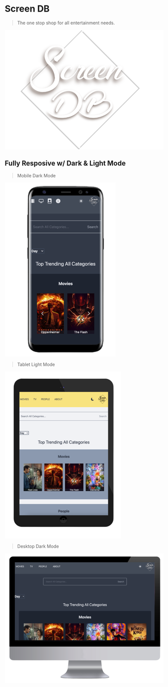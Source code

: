 # Screen DB
> The one stop shop for all entertainment needs.


<picture>
  <source media="(prefers-color-scheme: dark)" srcset="./src/assets/screenDB-white.png">
  <source media="(prefers-color-scheme: light)" srcset="./src/assets/screenDB-black.png">
  <img alt="Shows an black logo in light mode and  white logo in dark mode." src="/src/assets/screenDB-white.png">
</picture>

## Fully Resposive w/ Dark & Light Mode
> Mobile Dark Mode

![Screen DB Mobile & Dark View](/src/assets/screendb-mobile-dk-readme.png)

> Tablet Light Mode

![Screen DB Mobile & Dark View](/src/assets/screendb-tablet-lt-readme.png)

> Desktop Dark Mode

![Screen DB Mobile & Dark View](/src/assets/screendb-desktop-dk-readme.png)
